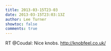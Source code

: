 ```yaml
---
title: 2013-03-15T23-03
date: 2013-03-15T23:03:13Z
author: Lee Turner
showtoc: false
comments: true
---
```


RT @Coudal: Nice knobs. 
http://knobfeel.co.uk/

